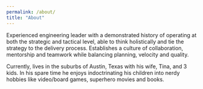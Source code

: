 ```yaml
---
permalink: /about/
title: "About"
---
```


Experienced engineering leader with a demonstrated history of operating at both the strategic and tactical level, able to think holistically and tie the strategy to the delivery process. Establishes a culture of collaboration, mentorship and teamwork while balancing planning, velocity and quality.

Currently, lives in the suburbs of Austin, Texas with his wife, Tina, and 3 kids. In his spare time he enjoys indoctrinating his children into nerdy hobbies like video/board games, superhero movies and books.